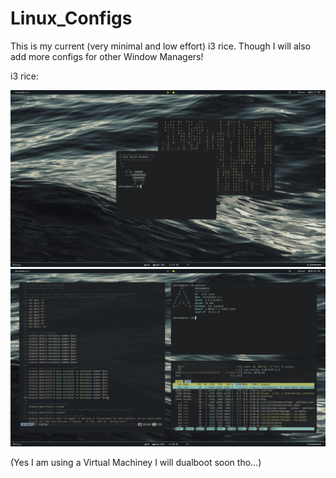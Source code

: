 # Linux_Configs

This is my current (very minimal and low effort) i3 rice. Though I will also add more configs for other Window Managers!

i3 rice:

![...](https://github.com/DeLuks2006/Linux_Configs/blob/main/rice2.png)
![...](https://github.com/DeLuks2006/Linux_Configs/blob/main/rice.png)

(Yes I am using a Virtual Machiney I will dualboot soon tho...)
